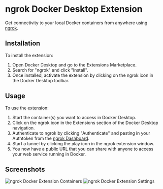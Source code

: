 # ngrok Docker Desktop Extension

Get connectivity to your local Docker containers from anywhere using [ngrok](https://ngrok.com/).

## Installation

To install the extension:

1. Open Docker Desktop and go to the Extensions Marketplace.
2. Search for "ngrok" and click "Install".
3. Once installed, activate the extension by clicking on the ngrok icon in the Docker Desktop toolbar.

## Usage

To use the extension:

1. Start the container(s) you want to access in Docker Desktop.
2. Click on the ngrok icon in the Extensions section of the Docker Desktop navigation.
3. Authenticate to ngrok by clicking "Authenticate" and pasting in your Authtoken from the [ngrok Dashboard](https://dashboard.ngrok.com/get-started/your-authtoken).
4. Start a tunnel by clicking the play icon in the ngrok extension window.
5. You now have a public URL that you can share with anyone to access your web service running in Docker.

## Screenshots
![](/resources/img/containers.png "ngrok Docker Extension Containers")
![](/resources/img/settings.png "ngrok Docker Extension Settings")